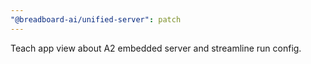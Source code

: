 ```yaml
---
"@breadboard-ai/unified-server": patch
---
```


Teach app view about A2 embedded server and streamline run config.
